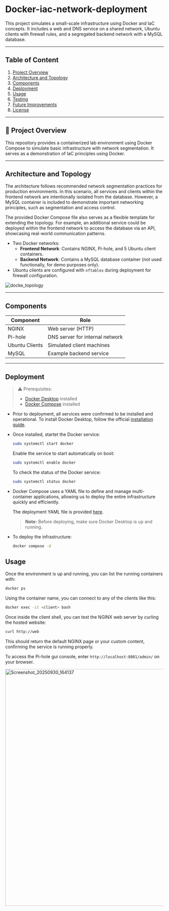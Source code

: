 # Docker-iac-network-deployment
This project simulates a small-scale infrastructure using Docker and IaC concepts. It includes a web and DNS service on a shared network, Ubuntu clients with firewall rules, and a segregated backend network with a MySQL database.

---

## Table of Content

1. [Project Overview](#project-overview)
2. [Architecture and Topology](#architecture-and-topology)
3. [Components](#components)
4. [Deployment](#deployment)
5. [Usage](#usage)
6. [Testing](#testing)
7. [Future Improvements](#future-improvements)
8. [License](#license)

---

## 📘 Project Overview

This repository provides a containerized lab environment using Docker Compose to simulate basic infrastructure with network segmentation. It serves as a demonstration of IaC principles using Docker.

---

## Architecture and Topology

The architecture follows recommended network segmentation practices for production environments. In this scenario, all services and clients within the frontend network are intentionally isolated from the database. However, a MySQL container is included to demonstrate important networking principles, such as segmentation and access control.

The provided Docker Compose file also serves as a flexible template for extending the topology. For example, an additional service could be deployed within the frontend network to access the database via an API, showcasing real-world communication patterns.

- Two Docker networks:
  - **Frontend Network**: Contains NGINX, Pi-hole, and 5 Ubuntu client containers.
  - **Backend Network**: Contains a MySQL database container (not used functionally, for demo purposes only).
- Ubuntu clients are configured with `nftables` during deployment for firewall configuration.

![docke_topology](https://github.com/user-attachments/assets/c2485dc8-6cfa-4a74-aca8-9865f1453b02)

---

## Components


| Component       | Role                             |
|----------------|----------------------------------|
| NGINX          | Web server (HTTP)                |
| Pi-hole        | DNS server for internal network  |
| Ubuntu Clients | Simulated client machines        |
| MySQL          | Example backend service          |

---

## Deployment

> ⚠️ Prerequisites:
> - [Docker Desktop](https://docs.docker.com/desktop/) installed
> - [Docker Compose](https://docs.docker.com/compose/) installed

- Prior to deployment, all services were confirmed to be installed and operational.
To install Docker Desktop, follow the official [installation guide](https://docs.docker.com/desktop/).
- Once installed, startet the Docker service:
  ```bash
  sudo systemctl start docker
  ```
  Enable the service to start automatically on boot:
  ```bash
  sudo systemctl enable docker
  ```
  To check the status of the Docker service:
  ```bash
  sudo systemctl status docker
  ```
- Docker Compose uses a YAML file to define and manage multi-container applications, allowing us to deploy the entire infrastructure quickly and efficiently.

  The deployment YAML file is provided [here](/doc).
  > **Note:** Before deploying, make sure Docker Desktop is up and running.

- To deploy the infrastructure:
  ```bash
  docker compose -d
  ```

## Usage

Once the environment is up and running, you can list the running containers with:
```bash
docker ps
```
Using the container name, you can connect to any of the clients like this:
```bash
docker exec -it <client> bash
```
Once inside the client shell, you can test the NGINX web server by curling the hosted website:
```bash
curl http://web
```
This should return the default NGINX page or your custom content, confirming the service is running properly.

To access the Pi-hole gui console, enter `http://localhost:8081/admin/` on your browser.

<img width="750" height=auto alt="Screenshot_20250930_164137" src="https://github.com/user-attachments/assets/e5268e86-e08c-424d-a3ae-4680f87b7348" />
